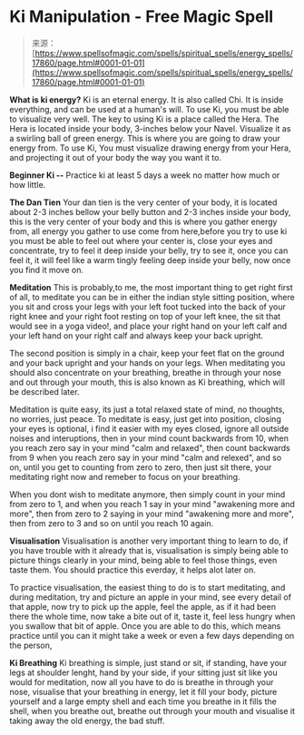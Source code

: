 <!--yml
category: 未分类
date: 2024-06-12 18:59:10
-->

# Ki Manipulation - Free Magic Spell

> 来源：[https://www.spellsofmagic.com/spells/spiritual_spells/energy_spells/17860/page.html#0001-01-01](https://www.spellsofmagic.com/spells/spiritual_spells/energy_spells/17860/page.html#0001-01-01)

 **What is ki energy?**
Ki is an eternal energy. It is also called Chi. It is inside everything, and can be used at a
human's will. To use Ki, you must be able to visualize very well. The key to using Ki is a
place called the Hera. The Hera is located inside your body, 3-inches below your Navel. Visualize it as a swirling ball of green energy. This is where you are going to draw
your energy from. To use Ki, You must visualize drawing energy from your Hera, and projecting it out of your body the way you want it to.

**Beginner Ki --**
Practice ki at least 5 days a week no matter how much or how little.

**The Dan Tien**
Your dan tien is the very center of your body, it is located about 2-3 inches bellow your belly button and 2-3 inches inside your body, this is the very center of your body and this is where you gather energy from, all energy you gather to use come from here,before you try to use ki you must be able to feel out where your center is, close your eyes and concentrate, try to feel it deep inside your belly, try to see it, once you can feel it, it will feel like a warm tingly feeling deep inside your belly, now once you find it move on.

**Meditation**
This is probably,to me, the most important thing to get right first of all, to meditate you can be in either the indian style sitting position, where you sit and cross your legs with your left foot tucked into the back of your right knee and your right foot resting on top of your left knee, the sit that would see in a yoga video!, and place your right hand on your left calf and your left hand on your right calf and always keep your back upright.

The second position is simply in a chair, keep your feet flat on the ground and your back upright and your hands on your legs. When meditating you should also concentrate on
your breathing, breathe in through your nose and out through your mouth, this is also known as Ki breathing, which will be described later.

Meditation is quite easy, its just a total relaxed state of mind, no thoughts, no worries, just peace. To meditate is easy, just get into position, closing your eyes is optional, i find it easier with my eyes closed, ignore all outside noises and interuptions, then in your mind count backwards from 10, when you reach zero say in your mind "calm and relaxed", then count backwards from 9 when you reach zero say in your mind "calm and relexed", and so on, until you get to counting from zero to zero, then just sit there, your meditating right now and remeber to focus on your breathing.

When you dont wish to meditate anymore, then simply count in your mind from zero to 1, and when you reach 1 say in your mind "awakening more and more", then from zero to 2 saying in your mind "awakening more and more", then from zero to 3 and so on until you reach 10 again.

**Visualisation**
Visualisation is another very important thing to learn to do, if you have trouble with it already that is, visualisation is simply being able to picture things clearly in your mind, being able to feel those things, even taste them. You should practice this everday, it helps alot later on.

To practice visualisation, the easiest thing to do is to start meditating, and during meditation, try and picture an apple in your mind, see every detail of that apple, now try to pick up the apple, feel the apple, as if it had been there the whole time, now take a bite out of it, taste it, feel less hungry when you swallow that bit of apple. Once you are able to do this, which means practice until you can it might take a week or even a few days depending on the person,

**Ki Breathing**
Ki breathing is simple, just stand or sit, if standing, have your legs at shoulder lenght, hand by your side, if your sitting just sit like you would for meditation, now all you have to do is breathe in through your nose, visualise that your breathing in energy, let it fill your body, picture yourself and a large empty shell and each time you breathe in it fills the shell, when you breathe out, breathe out through your mouth and visualise it taking away the old energy, the bad stuff.